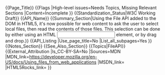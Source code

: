 {{Page_Title}}
{{Flags
|High-level issues=Needs Topics, Missing Relevant Sections
|Content=Incomplete
}}
{{Standardization_Status|W3C Working Draft}}
{{API_Name}}
{{Summary_Section|Using the File API added to the DOM in HTML5, it's now possible for web content to ask the user to select local files, then read the contents of those files. This selection can be done by either using an HTML <input> element, or by drag and drop.}}
{{API_Listing
|Use_page_title=No
|List_all_subpages=Yes
}}
{{Notes_Section}}
{{See_Also_Section}}
{{Topics|FileAPI}}
{{External_Attribution
|Is_CC-BY-SA=No
|Sources=MDN
|MDN_link=https://developer.mozilla.org/en-US/docs/Using_files_from_web_applications
|MSDN_link=
|HTML5Rocks_link=
}}